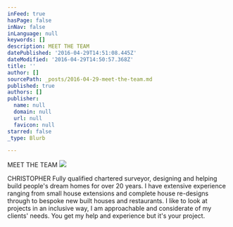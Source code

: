 ```yaml
---
inFeed: true
hasPage: false
inNav: false
inLanguage: null
keywords: []
description: MEET THE TEAM
datePublished: '2016-04-29T14:51:08.445Z'
dateModified: '2016-04-29T14:50:57.368Z'
title: ''
author: []
sourcePath: _posts/2016-04-29-meet-the-team.md
published: true
authors: []
publisher:
  name: null
  domain: null
  url: null
  favicon: null
starred: false
_type: Blurb

---
```

MEET THE TEAM
![](https://the-grid-user-content.s3-us-west-2.amazonaws.com/069db8c1-88cb-4555-804d-72f6bebe0473.jpg)

CHRISTOPHER Fully qualified chartered surveyor, designing and helping build people's dream homes for over 20 years. I have extensive experience ranging from small house extensions and complete house re-designs through to bespoke new built houses and restaurants. I like to look at projects in an inclusive way, I am approachable and considerate of my clients' needs. You get my help and experience but it's your project.